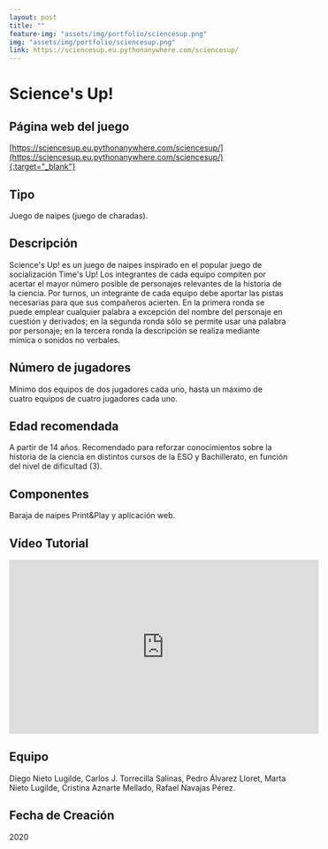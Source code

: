 ```yaml
---
layout: post
title: ""
feature-img: "assets/img/portfolio/sciencesup.png"
img: "assets/img/portfolio/sciencesup.png"
link: https://sciencesup.eu.pythonanywhere.com/sciencesup/
---
```


<!-- ![image]({{ page.img | relative_url }}) -->

<!-- [FOTO ILUSTRATIVA DEL JUEGO] -->
# Science's Up!

## Página web del juego
[https://sciencesup.eu.pythonanywhere.com/sciencesup/](https://sciencesup.eu.pythonanywhere.com/sciencesup/){:target="_blank"}

## Tipo
Juego de naipes (juego de charadas).

## Descripción
Science's Up! es un juego de naipes inspirado en el popular juego de socialización Time's Up! Los integrantes de cada equipo compiten por acertar el mayor número posible de personajes relevantes de la historia de la ciencia. Por turnos, un integrante de cada equipo debe aportar las pistas necesarias para que sus compañeros acierten. En la primera ronda se puede emplear cualquier palabra a excepción del nombre del personaje en cuestión y derivados; en la segunda ronda sólo se permite usar una palabra por personaje; en la tercera ronda la descripción se realiza mediante mímica o sonidos no verbales.

## Número de jugadores
Mínimo dos equipos de dos jugadores cada uno, hasta un máximo de cuatro equipos de cuatro jugadores cada uno. 

## Edad recomendada
A partir de 14 años. Recomendado para reforzar conocimientos sobre la historia de la ciencia en distintos cursos de la ESO y Bachillerato, en función del nivel de dificultad (3). 

## Componentes
Baraja de naipes Print&Play y aplicación web. 

## Vídeo Tutorial

<div class="d-flex justify-content-center">
    <iframe width="560" height="315" src="https://www.youtube.com/embed/M9P6CE5IWHs" frameborder="0" allow="autoplay; encrypted-media" allowfullscreen></iframe>
</div>

## Equipo
Diego Nieto Lugilde, Carlos J. Torrecilla Salinas, Pedro Álvarez Lloret, Marta Nieto Lugilde, Cristina Aznarte Mellado, Rafael Navajas Pérez. 

## Fecha de Creación
2020

